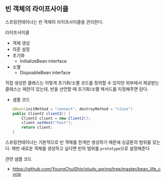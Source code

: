 ## 빈 객체의 라이프사이클
스프링컨테이너는 빈 객체의 라이프사이클을 관리한다. 

라이프사이클
- 객체 생성
- 의존 설정
- 초기화
   - InitializeBean interface
- 소멸
   - DispoableBean interface

직접 생성한 클래스는 이렇게 초기화/소멸 코드를 정의할 수 있지만 외부에서 제공받는 클래스는 제한이 있는데, 빈을 선언할 때 초기화/소멸 메서드를 지정해주면 된다. 
- 샘플 코드
    ~~~java
    @Bean(initMethod = "connect", destroyMethod = "close")
    public Client2 client2() {
        Client2 client = new Client2();
        client.setHost("host");
        return client;
    }
    ~~~

스프링컨테이너는 기본적으로 빈 객체를 한개만 생성하기 때문에 싱글톤의 범위를 갖는다. 매번 새로운 객체를 생성하고 싶다면 빈의 범위를 `prototype`으로 설정해준다

관련 샘플 코드
- https://github.com/YoungChulShin/study_spring/tree/master/bean_life_cycle
